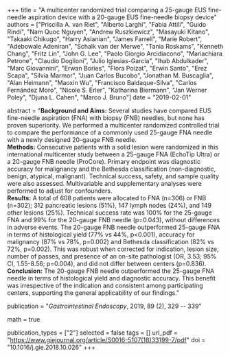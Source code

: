 +++
title = "A multicenter randomized trial comparing a 25-gauge EUS fine-needle aspiration device with a 20-gauge EUS fine-needle biopsy device"
authors = ["Priscilla A. van Riet", "Alberto Larghi", "Fabia Attili", "Guido Rindi",
"Nam Quoc Nguyen", "Andrew Ruszkiewicz", "Masayuki Kitano", "Takaaki Chikugo",
"Harry Aslanian", "James Farrell", "Marie Robert", "Adebowale Adeniran", 
"Schalk van der Merwe", "Tania Roskams", "Kenneth Chang", "Fritz Lin", 
"John G. Lee", "Paolo Giorgio Arcidiacono", "Mariachiara Petrone", 
"Claudio Doglioni", "Julio Iglesias-Garcia", "Ihab Abdulkader", "Marc Giovannini",
"Erwan Bories", "Flora Poizat", "Erwin Santo", "Erez Scapa", "Silvia Marmor", 
"Juan Carlos Bucobo", "Jonathan M. Buscaglia", "Alan Heimann", "Maoxin Wu", 
"Francisco Baldaque-Silva", "Carlos Fernández Moro", "Nicole S. Erler", 
"Katharina Biermann", "Jan Werner Poley", "Djuna L. Cahen", "Marco J. Bruno"]
date = "2019-02-01"

abstract = "**Background and Aims:** Several studies have compared EUS fine-needle aspiration (FNA) with biopsy (FNB) needles, but none has proven superiority. We performed a multicenter randomized controlled trial to compare the performance of a commonly used 25-gauge FNA needle with a newly designed 20-gauge FNB needle.<br> **Methods:** Consecutive patients with a solid lesion were randomized in this international multicenter study between a 25-gauge FNA (EchoTip Ultra) or a 20-gauge FNB needle (ProCore). Primary endpoint was diagnostic accuracy for malignancy and the Bethesda classification (non-diagnostic, benign, atypical, malignant). Technical success, safety, and sample quality were also assessed. Multivariable and supplementary analyses were performed to adjust for confounders.<br>**Results:** A total of 608 patients were allocated to FNA (n=306) or FNB (n=302); 312 pancreatic lesions (51%), 147 lymph nodes (24%), and 149 other lesions (25%). Technical success rate was 100% for the 25-gauge FNA and 99% for the 20-gauge FNB needle (p=0.043), without differences in adverse events. The 20-gauge FNB needle outperformed 25-gauge FNA in terms of histological yield (77% vs 44%, p<0.001), accuracy for malignancy (87% vs 78%, p=0.002) and Bethesda classification (82% vs 72%, p=0.002). This was robust when corrected for indication, lesion size, number of passes, and presence of an on-site pathologist (OR, 3.53; 95% CI, 1.55-8.56; p=0.004), and did not differ between centers (p=0.836).<br>**Conclusion:** The 20-gauge FNB needle outperformed the 25-gauge FNA needle in terms of histological yield and diagnostic accuracy. This benefit was irrespective of the indication and consistent among participating centers, supporting the general applicability of our findings."

publication = "*Gastrointestinal Endoscopy*, 2019, 89 (2), 329 -- 339"

math = true

publication_types = ["2"]
selected = false
tags = []
url_pdf = "https://www.giejournal.org/article/S0016-5107(18)33199-7/pdf"
doi = "10.1016/j.gie.2018.10.026"
+++
